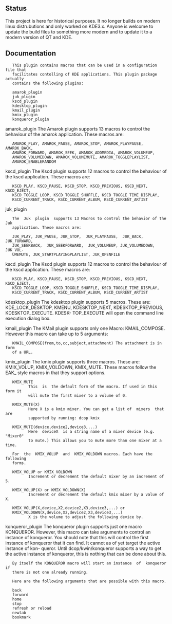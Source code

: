
## Status

This project is here for historical purposes. It no longer builds on modern linux distrubutions and only worked on KDE3.x. Anyone is welcome to update the build files to something more modern and to update it to a modern version of QT and KDE.

## Documentation

       This plugin contains macros that can be used in a configuration file that 
       facilitates contolling of KDE applications. This plugin package actually 
       contains the following plugins:

       amarok_plugin
       juk_plugin
       kscd_plugin
       kdesktop_plugin
       kmail_plugin
       kmix_plugin
       konqueror_plugin

amarok_plugin
       The Amarok plugin supports 13 macros to control the behaviour of the 
       amarok application. These macros are:

       AMAROK_PLAY, AMAROK_PAUSE, AMAROK_STOP, AMAROK_PLAYPAUSE, AMAROK_BACK, 
       AMAROK_FORWARD, AMAROK_SEEK, AMAROK_ADDMEDIA, AMAROK_VOLUMEUP, 
       AMAROK_VOLUMEDOWN, AMAROK_VOLUMEMUTE, AMAROK_TOGGLEPLAYLIST, 
       AMAROK_ENABLERANDOM

kscd_plugin
       The Kscd plugin supports 12 macros to control the behaviour of the kscd 
       application. These macros are:

       KSCD_PLAY, KSCD_PAUSE, KSCD_STOP, KSCD_PREVIOUS, KSCD_NEXT, KSCD_EJECT, 
       KSCD_TOGGLE_LOOP, KSCD_TOGGLE_SHUFFLE, KSCD_TOGGLE_TIME_DISPLAY, 
       KSCD_CURRENT_TRACK, KSCD_CURRENT_ALBUM, KSCD_CURRENT_ARTIST

juk_plugin

       The  Juk  plugin  supports 13 Macros to control the behavior of the Juk
       application. These macros are:

       JUK_PLAY, JUK_PAUSE, JUK_STOP,  JUK_PLAYPAUSE,  JUK_BACK,  JUK_FORWARD,
       JUK_SEEKBACK,  JUK_SEEKFORWARD,  JUK_VOLUMEUP, JUK_VOLUMEDOWN, JUK_VOL-
       UMEMUTE, JUK_STARTPLAYINGPLAYLIST, JUK_OPENFILE

kscd_plugin
       The Kscd plugin supports 12 macros to control the behaviour of the kscd 
       application. These macros are:

       KSCD_PLAY, KSCD_PAUSE, KSCD_STOP, KSCD_PREVIOUS, KSCD_NEXT, KSCD_EJECT, 
       KSCD_TOGGLE_LOOP, KSCD_TOGGLE_SHUFFLE, KSCD_TOGGLE_TIME_DISPLAY, 
       KSCD_CURRENT_TRACK, KSCD_CURRENT_ALBUM, KSCD_CURRENT_ARTIST

kdesktop_plugin
       The kdesktop plugin supports 5  macros.  These  are:  KDE_LOCK_DESKTOP,
       KMENU,   KDESKTOP_NEXT,   KDESKTOP_PREVIOUS,  KDESKTOP_EXECUTE.  KDESK-
       TOP_EXECUTE will open the command line execution dialog box.


kmail_plugin
       The KMail plugin supports only one Macro: KMAIL_COMPOSE.  However  this
       macro can take up to 5 arguments:

       KMAIL_COMPOSE(from,to,cc,subject,attachment) The attachment is in form
       of a URL.


kmix_plugin
       The   kmix   plugin  supports  three  macros.  These  are:  KMIX_VOLUP,
       KMIX_VOLDOWN, KMIX_MUTE. These macros follow the EAK_ style  macros  in
       that they support options.

       KMIX_MUTE
              This  is  the default form of the macro. If used in this form it
              will mute the first mixer to a volume of 0.

       KMIX_MUTE(X)
              Here X is a kmix mixer. You can get a list of  mixers  that  are
              supported by running: dcop kmix

       KMIX_MUTE(device,device2,device3,...)
              Here  deviceX  is a string name of a mixer device (e.g. "Mixer0"
              to mute.) This allows you to mute more than one mixer at a time.

       For  the  KMIX_VOLUP  and  KMIX_VOLDOWN macros. Each have the following
       forms.

       KMIX_VOLUP or KMIX_VOLDOWN
              Increment or decrement the default mixer by an increment of 5.

       KMIX_VOLUP(X) or KMIX_VOLDOWN(X)
              Increment or decrement the default kmix mixer by a value of X.

       KMIX_VOLUP(X,device,X2,device2,X3,device3,...) or
       KMIX_VOLDOWN(X,device,X2,device2,X3,device3,...)
              X is the volume to adjust the following device by.


konqueror_plugin
       The  konqueror  plugin supports just one macro KONQUEROR. However, this
       macro can take arguments to control  an  instance  of  konqueror.   You
       should note that this will control the first instance of konqueror that
       it can find. It cannot as of yet target the  active  instance  of  kon-
       queror.  Until  dcop/kwin/konqueror  supports  a  way to get the active
       instance of konqueror, this is nothing that can be done about this.

       By itself the KONQUEROR macro will start an instance  of  konqueror  if
       there is not one already running.

       Here are the following arguments that are possible with this macro.

       back
       forward
       home
       stop
       refresh or reload
       newtab
       bookmark

